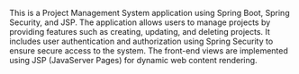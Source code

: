 This is a Project Management System application using Spring Boot, Spring Security, and JSP. The application allows users to manage projects by providing features such as creating, updating, and deleting projects. It includes user authentication and authorization using Spring Security to ensure secure access to the system. The front-end views are implemented using JSP (JavaServer Pages) for dynamic web content rendering.
